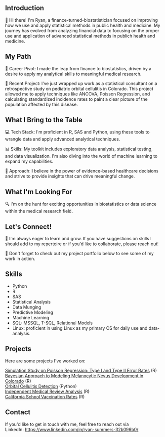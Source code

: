 ## Introduction

👋 Hi there! I'm Ryan, a finance-turned-biostatistician focused on improving how we use and apply statistical methods in public health and medicine. My journey has evolved from analyzing financial data to focusing on the proper use and application of advanced statistical methods in publich health and medicine.

## My Path

🔄 Career Pivot: I made the leap from finance to biostatistics, driven by a desire to apply my analytical skills to meaningful medical research.

🏥 Recent Project: I've just wrapped up work as a statistical consultant on a retrospective study on pediatric orbital cellulitis in Colorado. This project allowed me to apply techniques like ANCOVA, Poisson Regression, and calculating standardized incidence rates to paint a clear picture of the population affected by this disease.

## What I Bring to the Table

💻 Tech Stack: I'm proficient in R, SAS and Python, using these tools to wrangle data and apply advanced analytical techniques.

📊 Skills: My toolkit includes exploratory data analysis, statistical testing, and data visualization. I'm also diving into the world of machine learning to expand my capabilities.

🧠 Approach: I believe in the power of evidence-based healthcare decisions and strive to provide insights that can drive meaningful change.

## What I'm Looking For

🔍 I'm on the hunt for exciting opportunities in biostatistics or data science within the medical research field. 

## Let's Connect!

🤝 I'm always eager to learn and grow. If you have suggestions on skills I should add to my repertoire or if you'd like to collaborate, please reach out!

📂 Don't forget to check out my project portfolio below to see some of my work in action.

## Skills

* Python
* R
* SAS
* Statistical Analysis
* Data Munging
* Predictive Modeling
* Machine Learning
* SQL: MSSQL, T-SQL, Relational Models
* Linux: proficient in using Linux as my primary OS for daily use and data-analysis.

## Projects

Here are some projects I've worked on:

[Simulation Study on Poisson Regression: Type I and Type II Error Rates](https://github.com/rysummers/Poisson_Simulation_Study) (R) <br />
[Bayesian Approach to Modeling Melanocytic Nevus Development in Colorado](https://github.com/rysummers/Bayesian_Nevus_Development) (R) <br />
[Orbital Cellulitis Detection](https://github.com/rysummers/OC-Detection) (Python) <br />
[Independent Medical Review Analysis](https://github.com/rysummers/IMR_Analysis) (R) <br />
[California School Vaccination Rates](https://github.com/rysummers/School_Vaccination_Rates) (R) <br />



## Contact

If you'd like to get in touch with me, feel free to reach out via <br />
LinkedIn: https://www.linkedin.com/in/ryan-summers-32b096b0/
